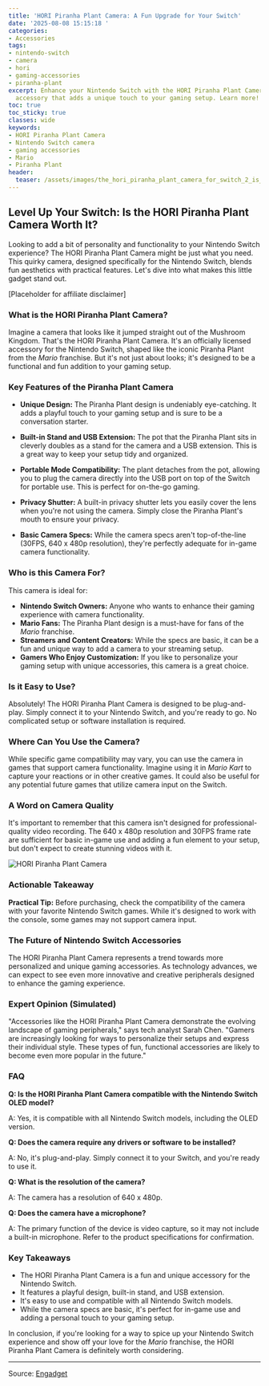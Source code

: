 ```yaml
---
title: 'HORI Piranha Plant Camera: A Fun Upgrade for Your Switch'
date: '2025-08-08 15:15:18 '
categories:
- Accessories
tags:
- nintendo-switch
- camera
- hori
- gaming-accessories
- piranha-plant
excerpt: Enhance your Nintendo Switch with the HORI Piranha Plant Camera! A fun, quirky
  accessory that adds a unique touch to your gaming setup. Learn more!
toc: true
toc_sticky: true
classes: wide
keywords:
- HORI Piranha Plant Camera
- Nintendo Switch camera
- gaming accessories
- Mario
- Piranha Plant
header:
  teaser: /assets/images/the_hori_piranha_plant_camera_for_switch_2_is_on_s_20250808151518.jpg
---
```


## Level Up Your Switch: Is the HORI Piranha Plant Camera Worth It?

Looking to add a bit of personality and functionality to your Nintendo Switch experience? The HORI Piranha Plant Camera might be just what you need. This quirky camera, designed specifically for the Nintendo Switch, blends fun aesthetics with practical features. Let's dive into what makes this little gadget stand out.

[Placeholder for affiliate disclaimer]

### What is the HORI Piranha Plant Camera?

Imagine a camera that looks like it jumped straight out of the Mushroom Kingdom. That's the HORI Piranha Plant Camera. It's an officially licensed accessory for the Nintendo Switch, shaped like the iconic Piranha Plant from the *Mario* franchise. But it's not just about looks; it's designed to be a functional and fun addition to your gaming setup.

### Key Features of the Piranha Plant Camera

*   **Unique Design:** The Piranha Plant design is undeniably eye-catching. It adds a playful touch to your gaming setup and is sure to be a conversation starter.

*   **Built-in Stand and USB Extension:** The pot that the Piranha Plant sits in cleverly doubles as a stand for the camera and a USB extension. This is a great way to keep your setup tidy and organized.

*   **Portable Mode Compatibility:** The plant detaches from the pot, allowing you to plug the camera directly into the USB port on top of the Switch for portable use. This is perfect for on-the-go gaming.

*   **Privacy Shutter:** A built-in privacy shutter lets you easily cover the lens when you're not using the camera. Simply close the Piranha Plant's mouth to ensure your privacy.

*   **Basic Camera Specs:** While the camera specs aren't top-of-the-line (30FPS, 640 x 480p resolution), they're perfectly adequate for in-game camera functionality.

### Who is this Camera For?

This camera is ideal for:

*   **Nintendo Switch Owners:** Anyone who wants to enhance their gaming experience with camera functionality.
*   **Mario Fans:** The Piranha Plant design is a must-have for fans of the *Mario* franchise.
*   **Streamers and Content Creators:** While the specs are basic, it can be a fun and unique way to add a camera to your streaming setup.
*   **Gamers Who Enjoy Customization:** If you like to personalize your gaming setup with unique accessories, this camera is a great choice.

### Is it Easy to Use?

Absolutely! The HORI Piranha Plant Camera is designed to be plug-and-play. Simply connect it to your Nintendo Switch, and you're ready to go. No complicated setup or software installation is required.

### Where Can You Use the Camera?

While specific game compatibility may vary, you can use the camera in games that support camera functionality. Imagine using it in *Mario Kart* to capture your reactions or in other creative games. It could also be useful for any potential future games that utilize camera input on the Switch.

### A Word on Camera Quality

It's important to remember that this camera isn't designed for professional-quality video recording. The 640 x 480p resolution and 30FPS frame rate are sufficient for basic in-game use and adding a fun element to your setup, but don't expect to create stunning videos with it.

![HORI Piranha Plant Camera](https://o.aolcdn.com/images/dims?image_uri=https%3A%2F%2Fs.yimg.com%2Fos%2Fcreatr-uploaded-images%2F2025-08%2F097f0c60-6ee6-11f0-b92f-e9fe6493c466&resize=1400%2C793&client=19f2b5e49a271b2bde77&signature=4196d3ef5fc4ee51ea5a7deb260b07db7d187652)

### Actionable Takeaway

**Practical Tip:** Before purchasing, check the compatibility of the camera with your favorite Nintendo Switch games. While it's designed to work with the console, some games may not support camera input.

### The Future of Nintendo Switch Accessories

The HORI Piranha Plant Camera represents a trend towards more personalized and unique gaming accessories. As technology advances, we can expect to see even more innovative and creative peripherals designed to enhance the gaming experience.

### Expert Opinion (Simulated)

"Accessories like the HORI Piranha Plant Camera demonstrate the evolving landscape of gaming peripherals," says tech analyst Sarah Chen. "Gamers are increasingly looking for ways to personalize their setups and express their individual style. These types of fun, functional accessories are likely to become even more popular in the future."

### FAQ

**Q: Is the HORI Piranha Plant Camera compatible with the Nintendo Switch OLED model?**

A: Yes, it is compatible with all Nintendo Switch models, including the OLED version.

**Q: Does the camera require any drivers or software to be installed?**

A: No, it's plug-and-play. Simply connect it to your Switch, and you're ready to use it.

**Q: What is the resolution of the camera?**

A: The camera has a resolution of 640 x 480p.

**Q: Does the camera have a microphone?**

A: The primary function of the device is video capture, so it may not include a built-in microphone. Refer to the product specifications for confirmation.

### Key Takeaways

*   The HORI Piranha Plant Camera is a fun and unique accessory for the Nintendo Switch.
*   It features a playful design, built-in stand, and USB extension.
*   It's easy to use and compatible with all Nintendo Switch models.
*   While the camera specs are basic, it's perfect for in-game use and adding a personal touch to your gaming setup.

In conclusion, if you're looking for a way to spice up your Nintendo Switch experience and show off your love for the *Mario* franchise, the HORI Piranha Plant Camera is definitely worth considering.

---

Source: [Engadget](https://www.engadget.com/deals/the-hori-piranha-plant-camera-for-switch-2-is-on-sale-for-40-145031408.html?src=rss)
